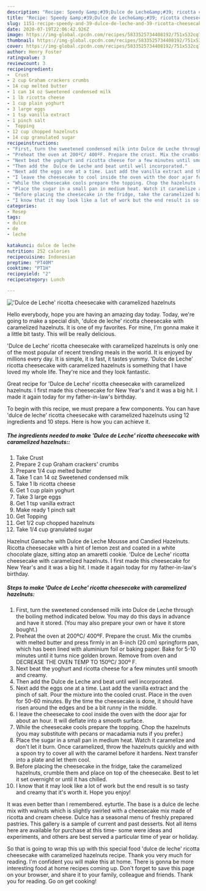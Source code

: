 ```yaml
---
description: "Recipe: Speedy &amp;#39;Dulce de Leche&amp;#39; ricotta cheesecake with caramelized hazelnuts"
title: "Recipe: Speedy &amp;#39;Dulce de Leche&amp;#39; ricotta cheesecake with caramelized hazelnuts"
slug: 1151-recipe-speedy-and-39-dulce-de-leche-and-39-ricotta-cheesecake-with-caramelized-hazelnuts
date: 2020-07-19T22:06:42.926Z
image: https://img-global.cpcdn.com/recipes/5833525734408192/751x532cq70/dulce-de-leche-ricotta-cheesecake-with-caramelized-hazelnuts-recipe-main-photo.jpg
thumbnail: https://img-global.cpcdn.com/recipes/5833525734408192/751x532cq70/dulce-de-leche-ricotta-cheesecake-with-caramelized-hazelnuts-recipe-main-photo.jpg
cover: https://img-global.cpcdn.com/recipes/5833525734408192/751x532cq70/dulce-de-leche-ricotta-cheesecake-with-caramelized-hazelnuts-recipe-main-photo.jpg
author: Henry Foster
ratingvalue: 3
reviewcount: 3
recipeingredient:
-  Crust
- 2 cup Graham crackers crumbs
- 14 cup melted butter
- 1 can 14 oz Sweetened condensed milk
- 1 lb ricotta cheese
- 1 cup plain yoghurt
- 3 large eggs
- 1 tsp vanilla extract
- 1 pinch salt
-  Topping
- 12 cup chopped hazelnuts
- 14 cup granulated sugar
recipeinstructions:
- "First, turn the sweetened condensed milk into Dulce de Leche through the boiling method indicated below. You may do this days in advance and have it stored. (You may also prepare your own or have it store bought.)"
- "Preheat the oven at 200ºC/ 400ºF. Prepare the crust. Mix the crumbs with melted butter and press firmly in an 8-inch (20 cm) springform pan, which has been lined with aluminium foil or baking paper. Bake for 5-10 minutes until it turns nice golden brown. Remove from oven and DECREASE THE OVEN TEMP TO 150ºC/ 300º F."
- "Next beat the yoghurt and ricotta cheese for a few minutes until smooth and creamy."
- "Then add the  Dulce de Leche and beat until well incorporated."
- "Next add the eggs one at a time. Last add the vanilla extract and the pinch of salt. Pour the mixture into the cooled crust. Place in the oven for 50-60 minutes. By the time the cheesecake is done, it should have risen around the edges and be a bit runny in the middle."
- "I leave the cheesecake to cool inside the oven with the door ajar for about an hour. It will deflate into a smooth surface."
- "While the cheesecake cools prepare the topping. Chop the hazelnuts (you may substitute with pecans or macadamia nuts if you prefer.)"
- "Place the sugar in a small pan in medium heat. Watch it caramelize and don&#39;t let it burn. Once caramelized, throw the hazelnuts quickly and with a spoon try to cover all with the caramel before it hardens. Next transfer into a plate and let them cool."
- "Before placing the cheesecake in the fridge, take the caramelized hazelnuts, crumble them and place on top of the cheesecake. Best to let it set overnight or until it has chilled."
- "I know that it may look like a lot of work but the end result is so tasty and creamy that it&#39;s worth it. Hope you enjoy!"
categories:
- Resep
tags:
- dulce
- de
- leche

katakunci: dulce de leche
nutrition: 252 calories
recipecuisine: Indonesian
preptime: "PT40M"
cooktime: "PT1H"
recipeyield: "2"
recipecategory: Lunch

---
```



![&#39;Dulce de Leche&#39; ricotta cheesecake with caramelized hazelnuts](https://img-global.cpcdn.com/recipes/5833525734408192/751x532cq70/dulce-de-leche-ricotta-cheesecake-with-caramelized-hazelnuts-recipe-main-photo.jpg)

Hello everybody, hope you are having an amazing day today. Today, we're going to make a special dish, &#39;dulce de leche&#39; ricotta cheesecake with caramelized hazelnuts. It is one of my favorites. For mine, I'm gonna make it a little bit tasty. This will be really delicious.

&#39;Dulce de Leche&#39; ricotta cheesecake with caramelized hazelnuts is only one of the most popular of recent trending meals in the world. It is enjoyed by millions every day. It is simple, it is fast, it tastes yummy. &#39;Dulce de Leche&#39; ricotta cheesecake with caramelized hazelnuts is something that I have loved my whole life. They're nice and they look fantastic.

Great recipe for &#39;Dulce de Leche&#39; ricotta cheesecake with caramelized hazelnuts. I first made this cheesecake for New Year&#39;s and it was a big hit. I made it again today for my father-in-law&#39;s birthday.


To begin with this recipe, we must prepare a few components. You can have &#39;dulce de leche&#39; ricotta cheesecake with caramelized hazelnuts using 12 ingredients and 10 steps. Here is how you can achieve it.

##### The ingredients needed to make &#39;Dulce de Leche&#39; ricotta cheesecake with caramelized hazelnuts::

1. Take  Crust
1. Prepare 2 cup Graham crackers&#39; crumbs
1. Prepare 1/4 cup melted butter
1. Take 1 can 14 oz Sweetened condensed milk
1. Take 1 lb ricotta cheese
1. Get 1 cup plain yoghurt
1. Take 3 large eggs
1. Get 1 tsp vanilla extract
1. Make ready 1 pinch salt
1. Get  Topping
1. Get 1/2 cup chopped hazelnuts
1. Take 1/4 cup granulated sugar


Hazelnut Ganache with Dulce de Leche Mousse and Candied Hazelnuts. Ricotta cheesecake with a hint of lemon zest and coated in a white chocolate glaze, sitting atop an amaretti cookie. &#39;Dulce de Leche&#39; ricotta cheesecake with caramelized hazelnuts. I first made this cheesecake for New Year&#39;s and it was a big hit. I made it again today for my father-in-law&#39;s birthday. 

##### Steps to make &#39;Dulce de Leche&#39; ricotta cheesecake with caramelized hazelnuts:

1. First, turn the sweetened condensed milk into Dulce de Leche through the boiling method indicated below. You may do this days in advance and have it stored. (You may also prepare your own or have it store bought.)
1. Preheat the oven at 200ºC/ 400ºF. Prepare the crust. Mix the crumbs with melted butter and press firmly in an 8-inch (20 cm) springform pan, which has been lined with aluminium foil or baking paper. Bake for 5-10 minutes until it turns nice golden brown. Remove from oven and DECREASE THE OVEN TEMP TO 150ºC/ 300º F.
1. Next beat the yoghurt and ricotta cheese for a few minutes until smooth and creamy.
1. Then add the  Dulce de Leche and beat until well incorporated.
1. Next add the eggs one at a time. Last add the vanilla extract and the pinch of salt. Pour the mixture into the cooled crust. Place in the oven for 50-60 minutes. By the time the cheesecake is done, it should have risen around the edges and be a bit runny in the middle.
1. I leave the cheesecake to cool inside the oven with the door ajar for about an hour. It will deflate into a smooth surface.
1. While the cheesecake cools prepare the topping. Chop the hazelnuts (you may substitute with pecans or macadamia nuts if you prefer.)
1. Place the sugar in a small pan in medium heat. Watch it caramelize and don&#39;t let it burn. Once caramelized, throw the hazelnuts quickly and with a spoon try to cover all with the caramel before it hardens. Next transfer into a plate and let them cool.
1. Before placing the cheesecake in the fridge, take the caramelized hazelnuts, crumble them and place on top of the cheesecake. Best to let it set overnight or until it has chilled.
1. I know that it may look like a lot of work but the end result is so tasty and creamy that it&#39;s worth it. Hope you enjoy!


It was even better than I remembered. eyturtle. The base is a dulce de leche mix with walnuts which is slightly swirled with a cheesecake mix made of ricotta and cream cheese. Dulce has a seasonal menu of freshly prepared pastries. This gallery is a sample of current and past desserts. Not all items here are available for purchase at this time- some were ideas and experiments, and others are best served a particular time of year or holiday. 

So that is going to wrap this up with this special food &#39;dulce de leche&#39; ricotta cheesecake with caramelized hazelnuts recipe. Thank you very much for reading. I'm confident you will make this at home. There is gonna be more interesting food at home recipes coming up. Don't forget to save this page on your browser, and share it to your family, colleague and friends. Thank you for reading. Go on get cooking!
